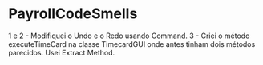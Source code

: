 # PayrollCodeSmells
1 e 2 - Modifiquei o Undo e o Redo usando Command.
3 - Criei o método executeTimeCard na classe TimecardGUI onde antes tinham dois métodos parecidos. Usei Extract Method.
